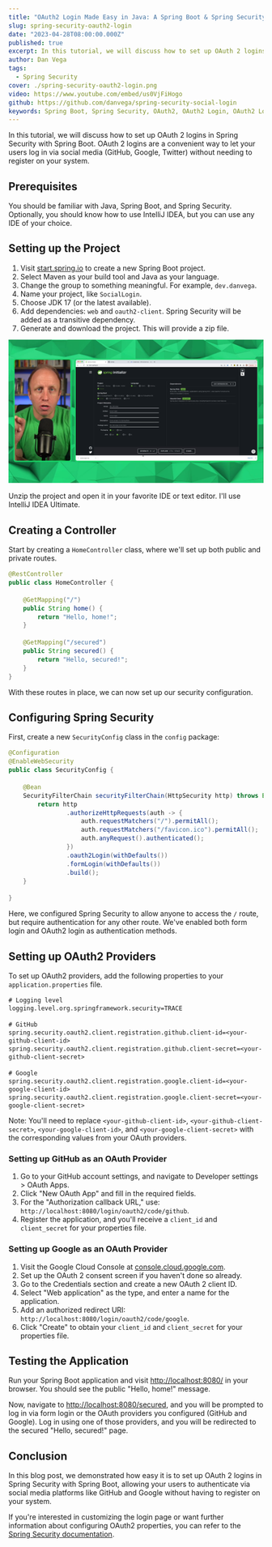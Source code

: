 ```yaml
---
title: "OAuth2 Login Made Easy in Java: A Spring Boot & Spring Security Walkthrough"
slug: spring-security-oauth2-login
date: "2023-04-28T08:00:00.000Z"
published: true
excerpt: In this tutorial, we will discuss how to set up OAuth 2 logins in Spring Security with Spring Boot.
author: Dan Vega
tags:
  - Spring Security
cover: ./spring-security-oauth2-login.png
video: https://www.youtube.com/embed/us0VjFiHogo
github: https://github.com/danvega/spring-security-social-login
keywords: Spring Boot, Spring Security, OAuth2, OAuth2 Login, OAuth2 Login, Spring Boot OAuth2
---
```


In this tutorial, we will discuss how to set up OAuth 2 logins in Spring Security with Spring Boot. OAuth 2 logins are a convenient way to let your users log in via social media (GitHub, Google, Twitter) without needing to register on your system.

## Prerequisites

You should be familiar with Java, Spring Boot, and Spring Security. Optionally, you should know how to use IntelliJ IDEA, but you can use any IDE of your choice.

## Setting up the Project

1. Visit [start.spring.io](https://start.spring.io/) to create a new Spring Boot project.
2. Select Maven as your build tool and Java as your language.
3. Change the group to something meaningful. For example, `dev.danvega`.
4. Name your project, like `SocialLogin`.
5. Choose JDK 17 (or the latest available).
6. Add dependencies: `web` and `oauth2-client`. Spring Security will be added as a transitive dependency.
7. Generate and download the project. This will provide a zip file.

![Spring Initalizr](./start-spring-io.png)

Unzip the project and open it in your favorite IDE or text editor. I'll use IntelliJ IDEA Ultimate.

## Creating a Controller

Start by creating a `HomeController` class, where we'll set up both public and private routes.

```java
@RestController
public class HomeController {

    @GetMapping("/")
    public String home() {
        return "Hello, home!";
    }

    @GetMapping("/secured")
    public String secured() {
        return "Hello, secured!";
    }
}
```

With these routes in place, we can now set up our security configuration.

## Configuring Spring Security

First, create a new `SecurityConfig` class in the `config` package:

```java
@Configuration
@EnableWebSecurity
public class SecurityConfig {

    @Bean
    SecurityFilterChain securityFilterChain(HttpSecurity http) throws Exception {
        return http
                .authorizeHttpRequests(auth -> {
                    auth.requestMatchers("/").permitAll();
                    auth.requestMatchers("/favicon.ico").permitAll();
                    auth.anyRequest().authenticated();
                })
                .oauth2Login(withDefaults())
                .formLogin(withDefaults())
                .build();
    }

}
```

Here, we configured Spring Security to allow anyone to access the `/` route, but require authentication for any other route. We've enabled both form login and OAuth2 login as authentication methods.

## Setting up OAuth2 Providers

To set up OAuth2 providers, add the following properties to your `application.properties` file.

```properties
# Logging level
logging.level.org.springframework.security=TRACE

# GitHub
spring.security.oauth2.client.registration.github.client-id=<your-github-client-id>
spring.security.oauth2.client.registration.github.client-secret=<your-github-client-secret>

# Google
spring.security.oauth2.client.registration.google.client-id=<your-google-client-id>
spring.security.oauth2.client.registration.google.client-secret=<your-google-client-secret>

```

Note: You'll need to replace `<your-github-client-id>`, `<your-github-client-secret>`, `<your-google-client-id>`, and `<your-google-client-secret>` with the corresponding values from your OAuth providers.

### Setting up GitHub as an OAuth Provider

1. Go to your GitHub account settings, and navigate to Developer settings > OAuth Apps.
2. Click "New OAuth App" and fill in the required fields.
3. For the "Authorization callback URL," use: `http://localhost:8080/login/oauth2/code/github`.
4. Register the application, and you'll receive a `client_id` and `client_secret` for your properties file.

### Setting up Google as an OAuth Provider

1. Visit the Google Cloud Console at [console.cloud.google.com](https://console.cloud.google.com/).
2. Set up the OAuth 2 consent screen if you haven't done so already.
3. Go to the Credentials section and create a new OAuth 2 client ID.
4. Select "Web application" as the type, and enter a name for the application.
5. Add an authorized redirect URI: `http://localhost:8080/login/oauth2/code/google`.
6. Click "Create" to obtain your `client_id` and `client_secret` for your properties file.

## Testing the Application

Run your Spring Boot application and visit [http://localhost:8080/](http://localhost:8080/) in your browser. You should see the public "Hello, home!" message.

Now, navigate to [http://localhost:8080/secured](http://localhost:8080/secured), and you will be prompted to log in via form login or the OAuth providers you configured (GitHub and Google). Log in using one of those providers, and you will be redirected to the secured "Hello, secured!" page.

## Conclusion

In this blog post, we demonstrated how easy it is to set up OAuth 2 logins in Spring Security with Spring Boot, allowing your users to authenticate via social media platforms like GitHub and Google without having to register on your system.

If you're interested in customizing the login page or want further information about configuring OAuth2 properties, you can refer to the [Spring Security documentation](https://docs.spring.io/spring-security/site/docs/current/reference/html5/#oauth2).

